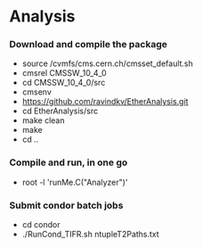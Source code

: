 # Analysis
   
### Download and compile the package  ###  
* source /cvmfs/cms.cern.ch/cmsset_default.sh
* cmsrel CMSSW_10_4_0
* cd CMSSW_10_4_0/src
* cmsenv
* https://github.com/ravindkv/EtherAnalysis.git
* cd EtherAnalysis/src
* make clean 
* make
* cd .. 

### Compile and run, in one go ### 
* root -l 'runMe.C("Analyzer")'

### Submit condor batch jobs  ###

* cd condor
* ./RunCond_TIFR.sh ntupleT2Paths.txt
